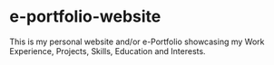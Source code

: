 # e-portfolio-website
This is my personal website and/or e-Portfolio showcasing my Work Experience, Projects, Skills, Education and Interests. 
